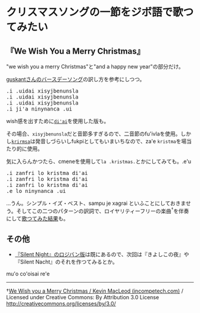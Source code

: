 # クリスマスソングの一節をジボ語で歌つてみたい

## 『We Wish You a Merry Christmas』

"we wish you a merry Christmas"と"and a happy new year"の部分だけ。

[guskantさんのバースデーソング][g]の訳し方を参考にしつつ。

<pre>
.i .uidai xisyjbenunsla
.i .uidai xisyjbenunsla
.i .uidai xisyjbenunsla
.i ji'a ninynanca .ui
</pre>

wish感を出すために[`di'ai`][d]を使用した版も。

その場合、`xisyjbenunsla`だと音節多すぎるので、二音節のfu'ivlaを使用。しかし[`krirmsa`][k]は発音しづらいしfukpiとしてもいまいちなので、za'e `kristma`を場当たり的に使用。

気に入らんかつたら、cmeneを使用して`la .kristmas.`とかにしてみても。.e'u

<pre>
.i zanfri lo kristma di'ai
.i zanfri lo kristma di'ai
.i zanfri lo kristma di'ai
.e lo ninynanca .ui
</pre>

…うん。シンプル・イズ・ベスト、sampu je xagrai といふことにしておきませう。そしてこの二つのパターンの訳詞で、ロイヤリティーフリーの楽曲<sup>†</sup>を伴奏にして[歌つてみた結果][v]も。

## その他

* [『Silent Night』のロジバン版](http://www.silentnight.web.za/translate/lojban.htm)は既にあるので、次回は『きよしこの夜』や『Silent Nacht』のそれを作つてみるとか。

mu'o co'oisai re'e

[g]: http://fotono.tumblr.com/post/12729919114/jbedetnunsla-uidai-i-jbedetnunsla-uidai-i
[k]: http://jbovlaste.lojban.org/dict/krirmsa
[d]: http://jbovlaste.lojban.org/dict/di'ai

[v]: https://drive.google.com/file/d/0ByEwgQm2fTYBOU90bEkxZTQwblE/view?usp=sharing

---

†[We Wish you a Merry Christmas / Kevin MacLeod (incompetech.com)](http://incompetech.com/music/royalty-free/index.html?isrc=USUAN1100369) / Licensed under Creative Commons: By Attribution 3.0 License http://creativecommons.org/licenses/by/3.0/